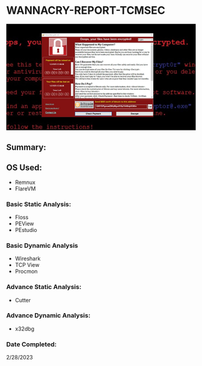 # WANNACRY-REPORT-TCMSEC
<img src="wanna_cry.png">

## Summary:

## OS Used:
- Remnux
- FlareVM

### Basic Static Analysis:
 - Floss
 - PEView 
 - PEstudio
 
### Basic Dynamic Analysis
- Wireshark
- TCP View
- Procmon

### Advance Static Analysis:
- Cutter

### Advance Dynamic Analysis:
- x32dbg

### Date Completed:
2/28/2023
 
